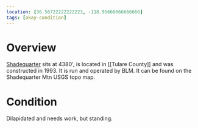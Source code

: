 ```yaml
---
location: [36.56722222222223, -118.95666666666666]
tags: [okay-condition]
---
```


# Overview

[Shadequarter](http://www.peakbagging.com/CALookoutPhotos/Shadequarter.html) sits at 4380', is located in [[Tulare County]] and was constructed in 1993. It is run and operated by BLM. It can be found on the Shadequarter Mtn USGS topo map.

# Condition

Dilapidated and needs work, but standing.